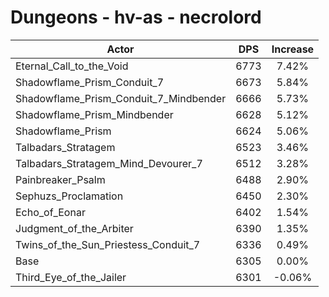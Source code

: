 # Dungeons - hv-as - necrolord
| Actor | DPS | Increase |
|---|:---:|:---:|
|Eternal_Call_to_the_Void|6773|7.42%|
|Shadowflame_Prism_Conduit_7|6673|5.84%|
|Shadowflame_Prism_Conduit_7_Mindbender|6666|5.73%|
|Shadowflame_Prism_Mindbender|6628|5.12%|
|Shadowflame_Prism|6624|5.06%|
|Talbadars_Stratagem|6523|3.46%|
|Talbadars_Stratagem_Mind_Devourer_7|6512|3.28%|
|Painbreaker_Psalm|6488|2.90%|
|Sephuzs_Proclamation|6450|2.30%|
|Echo_of_Eonar|6402|1.54%|
|Judgment_of_the_Arbiter|6390|1.35%|
|Twins_of_the_Sun_Priestess_Conduit_7|6336|0.49%|
|Base|6305|0.00%|
|Third_Eye_of_the_Jailer|6301|-0.06%|
